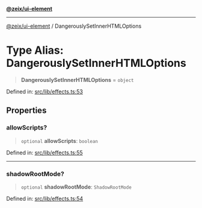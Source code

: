 [**@zeix/ui-element**](../README.md)

***

[@zeix/ui-element](../globals.md) / DangerouslySetInnerHTMLOptions

# Type Alias: DangerouslySetInnerHTMLOptions

> **DangerouslySetInnerHTMLOptions** = `object`

Defined in: [src/lib/effects.ts:53](https://github.com/zeixcom/ui-element/blob/051e9e1bc23b455abad71bf33880530a33e32030/src/lib/effects.ts#L53)

## Properties

### allowScripts?

> `optional` **allowScripts**: `boolean`

Defined in: [src/lib/effects.ts:55](https://github.com/zeixcom/ui-element/blob/051e9e1bc23b455abad71bf33880530a33e32030/src/lib/effects.ts#L55)

***

### shadowRootMode?

> `optional` **shadowRootMode**: `ShadowRootMode`

Defined in: [src/lib/effects.ts:54](https://github.com/zeixcom/ui-element/blob/051e9e1bc23b455abad71bf33880530a33e32030/src/lib/effects.ts#L54)
